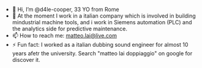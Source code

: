- 👋 Hi, I’m @d4le-cooper, 33 YO from Rome
- 👀 At the moment I work in a italian company which is involved in building mindustrial machine tools, and i work in Siemens automation (PLC) and the analytics side for predictive maintenance.
- 📫 How to reach me: matteo.lai@live.com
- ⚡ Fun fact: I worked as a italian dubbing sound engineer for almost 10 years afetr the university. Search "matteo lai doppiaggio" on google for discover it. 
